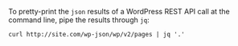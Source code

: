 To pretty-print the `json` results of a WordPress REST API call at the command line, pipe the results through `jq`:

`curl http://site.com/wp-json/wp/v2/pages | jq '.'`

